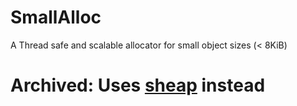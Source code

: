 # SmallAlloc
A Thread safe and scalable allocator for small object sizes (&lt; 8KiB)

# Archived: Uses [sheap](https://github.com/harikrishnan94/sheap) instead
